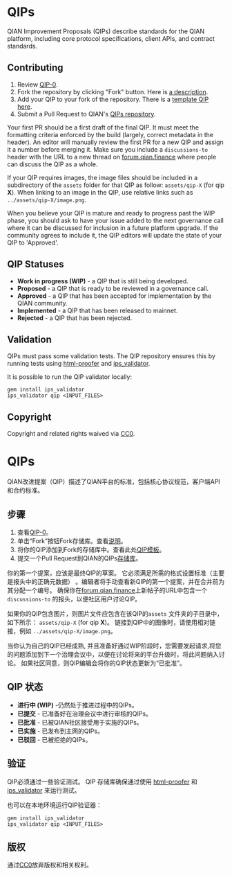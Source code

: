 # QIPs

QIAN Improvement Proposals (QIPs) describe standards for the QIAN platform, including core protocol specifications, client APIs, and contract standards.

## Contributing

 1. Review [QIP-0](QIPS/qip-0.md).
 2. Fork the repository by clicking "Fork" button. Here is [a description](template/git-cmd.md).
 3. Add your QIP to your fork of the repository. There is a [template QIP here](template/qip-X.md).
 4. Submit a Pull Request to QIAN's [QIPs repository](https://github.com/QIAN-Protocol/QIPs/).

Your first PR should be a first draft of the final QIP. It must meet the formatting criteria enforced by the build (largely, correct metadata in the header). An editor will manually review the first PR for a new QIP and assign it a number before merging it. Make sure you include a `discussions-to` header with the URL to a new thread on [forum.qian.finance](https://forum.qian.finance/) where people can discuss the QIP as a whole.

If your QIP requires images, the image files should be included in a subdirectory of the `assets` folder for that QIP as follow: `assets/qip-X` (for qip **X**). When linking to an image in the QIP, use relative links such as `../assets/qip-X/image.png`.

When you believe your QIP is mature and ready to progress past the WIP phase, you should ask to have your issue added to the next governance call where it can be discussed for inclusion in a future platform upgrade. If the community agrees to include it, the QIP editors will update the state of your QIP to 'Approved'.

## QIP Statuses

* **Work in progress (WIP)** - a QIP that is still being developed.
* **Proposed** - a QIP that is ready to be reviewed in a governance call.
* **Approved** - a QIP that has been accepted for implementation by the QIAN community.
* **Implemented** - a QIP that has been released to mainnet.
* **Rejected** - a QIP that has been rejected.

## Validation

QIPs must pass some validation tests.  The QIP repository ensures this by running tests using [html-proofer](https://rubygems.org/gems/html-proofer) and [ips_validator](https://rubygems.org/gems/ips_validator).

It is possible to run the QIP validator locally:
```
gem install ips_validator
ips_validator qip <INPUT_FILES>
```

## Copyright

Copyright and related rights waived via [CC0](https://creativecommons.org/publicdomain/zero/1.0/).


# QIPs

QIAN改进提案（QIP）描述了QIAN平台的标准，包括核心协议规范，客户端API和合约标准。

## 步骤

 1. 查看[QIP-0](QIPS/qip-0.md)。
 2. 单击“Fork”按钮Fork存储库。查看[说明](template/git-cmd.md)。
 3. 将你的QIP添加到Fork的存储库中。查看此处[QIP模板](template/qip-X.md)。
 4. 提交一个Pull Request到QIAN的QIPs[存储库](https://github.com/QIAN-Protocol/QIPs/)。


你的第一个提案，应该是最终QIP的草案。 它必须满足所需的格式设置标准（主要是报头中的正确元数据） 。编辑者将手动查看新QIP的第一个提案，并在合并前为其分配一个编号。 确保你在[forum.qian.finance](https://forum.qian.finance/)上新帖子的URL中包含一个`discussions-to` 的报头，以便社区用户讨论QIP。

如果你的QIP包含图片，则图片文件应包含在该QIP的`assets` 文件夹的子目录中，如下所示： `assets/qip-X` (for qip **X**)。 链接到QIP中的图像时，请使用相对链接，例如 `../assets/qip-X/image.png`。

当你认为自己的QIP已经成熟, 并且准备好通过WIP阶段时，您需要发起请求,将您的问题添加到下一个治理会议中，以便在讨论将来的平台升级时，将此问题纳入讨论。 如果社区同意，则QIP编辑会将你的QIP状态更新为“已批准”。




## QIP 状态

* **进行中 (WIP)** -仍然处于推进过程中的QIPs。
* **已提交** - 已准备好在治理会议中进行审核的QIPs。
* **已批准** - 已被QIAN社区接受用于实施的QIPs。
* **已实施** - 已发布到主网的QIPs。
* **已驳回** - 已被拒绝的QIPs。


## 验证

QIP必须通过一些验证测试。 QIP 存储库确保通过使用 [html-proofer](https://rubygems.org/gems/html-proofer) 和[ips_validator](https://rubygems.org/gems/ips_validator) 来运行测试。

也可以在本地环境运行QIP验证器：
```
gem install ips_validator
ips_validator qip <INPUT_FILES>
```

## 版权

通过[CC0](https://creativecommons.org/publicdomain/zero/1.0/)放弃版权和相关权利。

